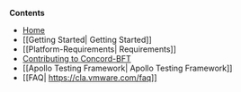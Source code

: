 **Contents**
* [Home](https://github.com/eyalrund/concord-bft/wiki)
* [[Getting Started| Getting Started]]
* [[Platform-Requirements| Requirements]]
* [Contributing to Concord-BFT](https://github.com/eyalrund/concord-bft/blob/readme/CONTRIBUTING.md)
* [[Apollo Testing Framework| Apollo Testing Framework]]
* [[FAQ| https://cla.vmware.com/faq]]

